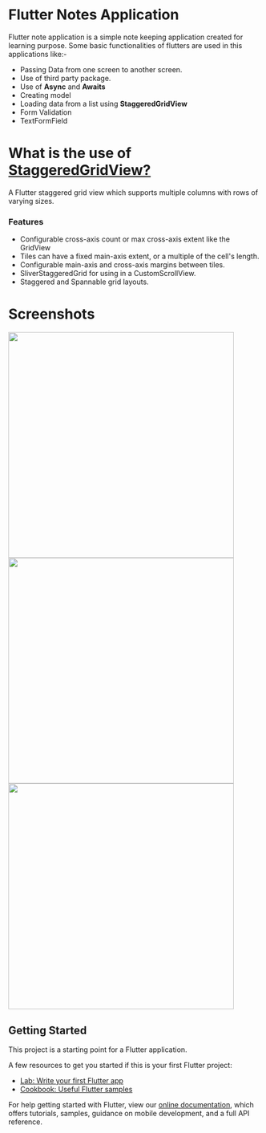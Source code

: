 # Flutter Notes Application

Flutter note application is a simple note keeping application created for learning purpose. Some basic functionalities of flutters are used in this applications like:-
  - Passing Data from one screen to another screen.
  - Use of third party package.
  - Use of **Async** and **Awaits**
  - Creating model
  - Loading data from a list using **StaggeredGridView**
  - Form Validation
  - TextFormField

# What is the use of [StaggeredGridView?](https://pub.dev/packages/flutter_staggered_grid_view)
A Flutter staggered grid view which supports multiple columns with rows of varying sizes.
### Features
- Configurable cross-axis count or max cross-axis extent like the GridView
- Tiles can have a fixed main-axis extent, or a multiple of the cell's length.
- Configurable main-axis and cross-axis margins between tiles.
- SliverStaggeredGrid for using in a CustomScrollView.
- Staggered and Spannable grid layouts.



# Screenshots
<img src="/screenshots/1" width="450" >  <img src="/screenshots/2" width="450" >  <img src="/screenshots/3" width="450" >



## Getting Started

This project is a starting point for a Flutter application.

A few resources to get you started if this is your first Flutter project:

- [Lab: Write your first Flutter app](https://flutter.dev/docs/get-started/codelab)
- [Cookbook: Useful Flutter samples](https://flutter.dev/docs/cookbook)

For help getting started with Flutter, view our
[online documentation](https://flutter.dev/docs), which offers tutorials,
samples, guidance on mobile development, and a full API reference.
